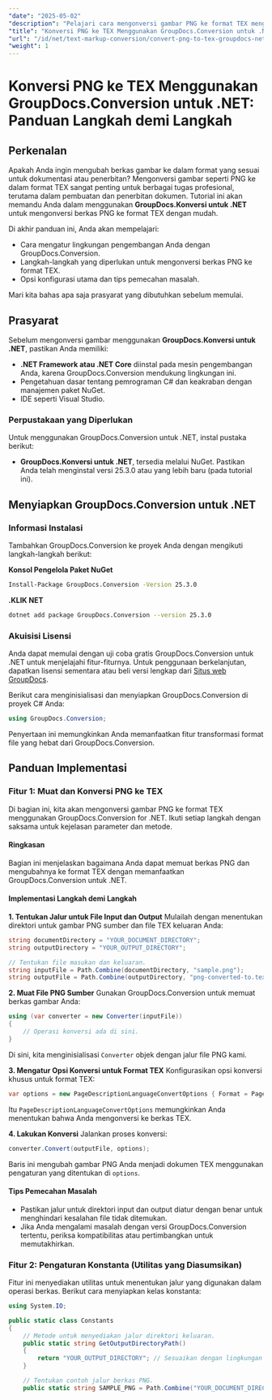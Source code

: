 ```yaml
---
"date": "2025-05-02"
"description": "Pelajari cara mengonversi gambar PNG ke format TEX menggunakan GroupDocs.Conversion for .NET dengan panduan langkah demi langkah yang komprehensif ini."
"title": "Konversi PNG ke TEX Menggunakan GroupDocs.Conversion untuk .NET&#58; Panduan Langkah demi Langkah"
"url": "/id/net/text-markup-conversion/convert-png-to-tex-groupdocs-net/"
"weight": 1
---
```


# Konversi PNG ke TEX Menggunakan GroupDocs.Conversion untuk .NET: Panduan Langkah demi Langkah

## Perkenalan

Apakah Anda ingin mengubah berkas gambar ke dalam format yang sesuai untuk dokumentasi atau penerbitan? Mengonversi gambar seperti PNG ke dalam format TEX sangat penting untuk berbagai tugas profesional, terutama dalam pembuatan dan penerbitan dokumen. Tutorial ini akan memandu Anda dalam menggunakan **GroupDocs.Konversi untuk .NET** untuk mengonversi berkas PNG ke format TEX dengan mudah.

Di akhir panduan ini, Anda akan mempelajari:
- Cara mengatur lingkungan pengembangan Anda dengan GroupDocs.Conversion.
- Langkah-langkah yang diperlukan untuk mengonversi berkas PNG ke format TEX.
- Opsi konfigurasi utama dan tips pemecahan masalah.

Mari kita bahas apa saja prasyarat yang dibutuhkan sebelum memulai.

## Prasyarat

Sebelum mengonversi gambar menggunakan **GroupDocs.Konversi untuk .NET**, pastikan Anda memiliki:
- **.NET Framework atau .NET Core** diinstal pada mesin pengembangan Anda, karena GroupDocs.Conversion mendukung lingkungan ini.
- Pengetahuan dasar tentang pemrograman C# dan keakraban dengan manajemen paket NuGet.
- IDE seperti Visual Studio.

### Perpustakaan yang Diperlukan

Untuk menggunakan GroupDocs.Conversion untuk .NET, instal pustaka berikut:
- **GroupDocs.Konversi untuk .NET**, tersedia melalui NuGet. Pastikan Anda telah menginstal versi 25.3.0 atau yang lebih baru (pada tutorial ini).

## Menyiapkan GroupDocs.Conversion untuk .NET

### Informasi Instalasi

Tambahkan GroupDocs.Conversion ke proyek Anda dengan mengikuti langkah-langkah berikut:

**Konsol Pengelola Paket NuGet**
```bash
Install-Package GroupDocs.Conversion -Version 25.3.0
```

**\.KLIK NET**
```bash
dotnet add package GroupDocs.Conversion --version 25.3.0
```

### Akuisisi Lisensi

Anda dapat memulai dengan uji coba gratis GroupDocs.Conversion untuk .NET untuk menjelajahi fitur-fiturnya. Untuk penggunaan berkelanjutan, dapatkan lisensi sementara atau beli versi lengkap dari [Situs web GroupDocs](https://purchase.groupdocs.com/buy).

Berikut cara menginisialisasi dan menyiapkan GroupDocs.Conversion di proyek C# Anda:
```csharp
using GroupDocs.Conversion;
```
Penyertaan ini memungkinkan Anda memanfaatkan fitur transformasi format file yang hebat dari GroupDocs.Conversion.

## Panduan Implementasi

### Fitur 1: Muat dan Konversi PNG ke TEX

Di bagian ini, kita akan mengonversi gambar PNG ke format TEX menggunakan GroupDocs.Conversion for .NET. Ikuti setiap langkah dengan saksama untuk kejelasan parameter dan metode.

#### Ringkasan

Bagian ini menjelaskan bagaimana Anda dapat memuat berkas PNG dan mengubahnya ke format TEX dengan memanfaatkan GroupDocs.Conversion untuk .NET.

#### Implementasi Langkah demi Langkah

**1. Tentukan Jalur untuk File Input dan Output**
Mulailah dengan menentukan direktori untuk gambar PNG sumber dan file TEX keluaran Anda:
```csharp
string documentDirectory = "YOUR_DOCUMENT_DIRECTORY";
string outputDirectory = "YOUR_OUTPUT_DIRECTORY";

// Tentukan file masukan dan keluaran.
string inputFile = Path.Combine(documentDirectory, "sample.png");
string outputFile = Path.Combine(outputDirectory, "png-converted-to.tex");
```

**2. Muat File PNG Sumber**
Gunakan GroupDocs.Conversion untuk memuat berkas gambar Anda:
```csharp
using (var converter = new Converter(inputFile))
{
    // Operasi konversi ada di sini.
}
```
Di sini, kita menginisialisasi `Converter` objek dengan jalur file PNG kami.

**3. Mengatur Opsi Konversi untuk Format TEX**
Konfigurasikan opsi konversi khusus untuk format TEX:
```csharp
var options = new PageDescriptionLanguageConvertOptions { Format = PageDescriptionLanguageFileType.Tex };
```
Itu `PageDescriptionLanguageConvertOptions` memungkinkan Anda menentukan bahwa Anda mengonversi ke berkas TEX.

**4. Lakukan Konversi**
Jalankan proses konversi:
```csharp
converter.Convert(outputFile, options);
```
Baris ini mengubah gambar PNG Anda menjadi dokumen TEX menggunakan pengaturan yang ditentukan di `options`.

#### Tips Pemecahan Masalah
- Pastikan jalur untuk direktori input dan output diatur dengan benar untuk menghindari kesalahan file tidak ditemukan.
- Jika Anda mengalami masalah dengan versi GroupDocs.Conversion tertentu, periksa kompatibilitas atau pertimbangkan untuk memutakhirkan.

### Fitur 2: Pengaturan Konstanta (Utilitas yang Diasumsikan)

Fitur ini menyediakan utilitas untuk menentukan jalur yang digunakan dalam operasi berkas. Berikut cara menyiapkan kelas konstanta:
```csharp
using System.IO;

public static class Constants
{
    // Metode untuk menyediakan jalur direktori keluaran.
    public static string GetOutputDirectoryPath()
    {
        return "YOUR_OUTPUT_DIRECTORY"; // Sesuaikan dengan lingkungan Anda.
    }

    // Tentukan contoh jalur berkas PNG.
    public static string SAMPLE_PNG = Path.Combine("YOUR_DOCUMENT_DIRECTORY\